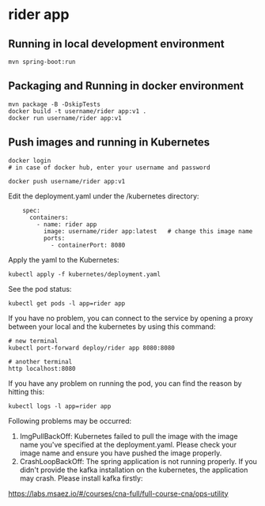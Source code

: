 # rider app

## Running in local development environment

```
mvn spring-boot:run
```

## Packaging and Running in docker environment

```
mvn package -B -DskipTests
docker build -t username/rider app:v1 .
docker run username/rider app:v1
```

## Push images and running in Kubernetes

```
docker login 
# in case of docker hub, enter your username and password

docker push username/rider app:v1
```

Edit the deployment.yaml under the /kubernetes directory:
```
    spec:
      containers:
        - name: rider app
          image: username/rider app:latest   # change this image name
          ports:
            - containerPort: 8080

```

Apply the yaml to the Kubernetes:
```
kubectl apply -f kubernetes/deployment.yaml
```

See the pod status:
```
kubectl get pods -l app=rider app
```

If you have no problem, you can connect to the service by opening a proxy between your local and the kubernetes by using this command:
```
# new terminal
kubectl port-forward deploy/rider app 8080:8080

# another terminal
http localhost:8080
```

If you have any problem on running the pod, you can find the reason by hitting this:
```
kubectl logs -l app=rider app
```

Following problems may be occurred:

1. ImgPullBackOff:  Kubernetes failed to pull the image with the image name you've specified at the deployment.yaml. Please check your image name and ensure you have pushed the image properly.
1. CrashLoopBackOff: The spring application is not running properly. If you didn't provide the kafka installation on the kubernetes, the application may crash. Please install kafka firstly:

https://labs.msaez.io/#/courses/cna-full/full-course-cna/ops-utility

